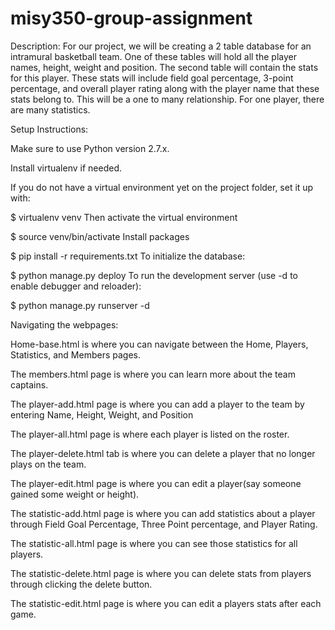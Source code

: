 # misy350-group-assignment
Description: For our project, we will be creating a 2 table database for an intramural basketball team. One of these tables will hold all the player names, height, weight and position. The second table will contain the stats for this player. These stats will include field goal percentage, 3-point percentage, and overall player rating along with the player name that these stats belong to. This will be a one to many relationship. For one player, there are many statistics.


Setup Instructions:

Make sure to use Python version 2.7.x.

Install virtualenv if needed.

If you do not have a virtual environment yet on the project folder, set it up with:

$ virtualenv venv
Then activate the virtual environment

$ source venv/bin/activate
Install packages

$ pip install -r requirements.txt
To initialize the database:

$ python manage.py deploy
To run the development server (use -d to enable debugger and reloader):

$ python manage.py runserver -d


Navigating the webpages:

Home-base.html is where you can navigate between the Home, Players, Statistics, and Members pages.

The members.html page is where you can learn more about the team captains.

The player-add.html page is where you can add a player to the team by entering Name, Height, Weight, and Position

The player-all.html page is where each player is listed on the roster.

The player-delete.html tab is where you can delete a player that no longer plays on the team.

The player-edit.html page is where you can edit a player(say someone gained some weight or height).

The statistic-add.html page is where you can add statistics about a player through Field Goal Percentage, Three Point percentage, and Player Rating.

The statistic-all.html page is where you can see those statistics for all players.

The statistic-delete.html page is where you can delete stats from players through clicking the delete button.

The statistic-edit.html page is where you can edit a players stats after each game.
